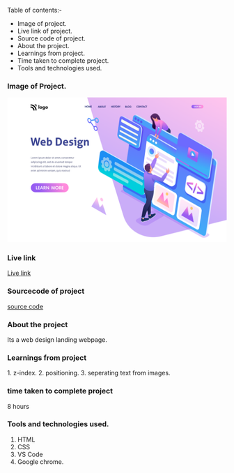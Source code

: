 Table of contents:-
- Image of project.
- Live link of project.
- Source code of project.      
- About the project.
- Learnings from project.
- Time taken to complete project.
- Tools and technologies used.

### Image of Project.
![image](./8.png)

### Live link
[Live link](https://webdesign-landingpage-project8.netlify.app/)

### Sourcecode of project
[source code](https://github.com/Dishita-Roy/Full-stack-javascript-Project-8)

### About the project
<p>Its a web design landing webpage.</p>

### Learnings from project
<p>1. z-index.
2. positioning.
3. seperating text from images.
 </p>

### time taken to complete project
<p>8 hours</p>

### Tools and technologies used.
1. HTML
2. CSS
3. VS Code
4. Google chrome.